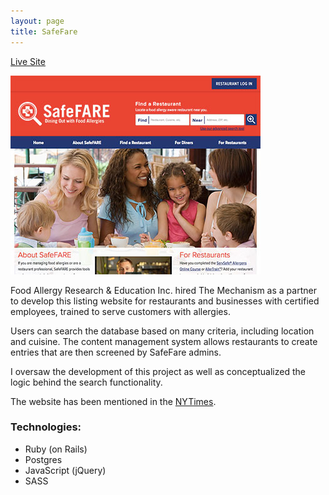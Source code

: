 ```yaml
---
layout: page
title: SafeFare
---
```


<a href="http://www.safefare.org" title="SafeFare" rel="external">Live Site</a>

<div class="image-wrap">
	<a href="http://www.safefare.org" title="SafeFare" rel="external">
		<img src="/images/safefare-preview.jpg" title="SafeFare Preview" alt="SafeFare Preview">
	</a>
</div>

Food Allergy Research & Education Inc. hired The Mechanism as a partner to develop this listing website for restaurants and businesses with certified employees, trained to serve customers with allergies.

Users can search the database based on many criteria, including location and cuisine. The content management system allows restaurants to create entries that are then screened by SafeFare admins.

I oversaw the development of this project as well as conceptualized the logic behind the search functionality.

The website has been mentioned in the <a href="http://www.nytimes.com/2014/05/08/business/those-keeping-a-diet-find-better-signposts-to-dining-on-the-road.html?_r=0" rel="external" title="Those Keeping a Diet Find Better Signposts to Dining on the Road">NYTimes</a>.

### Technologies:

* Ruby (on Rails)
* Postgres
* JavaScript (jQuery)
* SASS